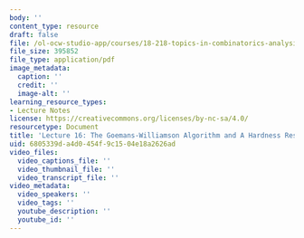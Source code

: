 ```yaml
---
body: ''
content_type: resource
draft: false
file: /ol-ocw-studio-app/courses/18-218-topics-in-combinatorics-analysis-of-boolean-functions-spring-2021/mit18_218s21_lec16.pdf
file_size: 395852
file_type: application/pdf
image_metadata:
  caption: ''
  credit: ''
  image-alt: ''
learning_resource_types:
- Lecture Notes
license: https://creativecommons.org/licenses/by-nc-sa/4.0/
resourcetype: Document
title: 'Lecture 16: The Goemans-Williamson Algorithm and A Hardness Result for Max-Cut'
uid: 6805339d-a4d0-454f-9c15-04e18a2626ad
video_files:
  video_captions_file: ''
  video_thumbnail_file: ''
  video_transcript_file: ''
video_metadata:
  video_speakers: ''
  video_tags: ''
  youtube_description: ''
  youtube_id: ''
---
```


